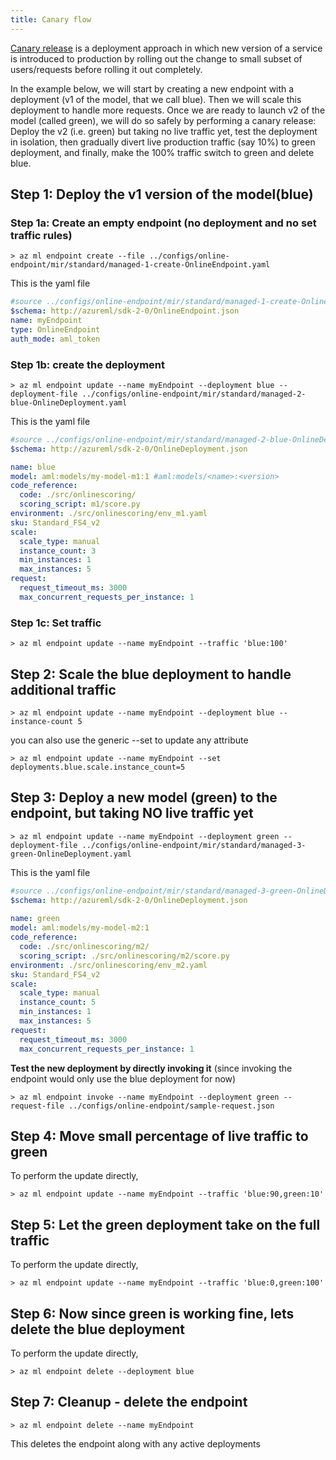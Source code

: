 ```yaml
---
title: Canary flow
---
```


[Canary release](https://martinfowler.com/bliki/CanaryRelease.html) is a deployment approach in which new version of a 
service is introduced to production by rolling out the change to small subset of users/requests before rolling it out 
completely. 

In the example below, we will start by creating a new endpoint with a deployment (v1 of the model, that we call blue).
Then we will scale this deployment to handle more requests. Once we are ready to launch v2 of the model (called green), 
we will do so safely by performing a canary release: Deploy the v2 (i.e. green) but taking no live traffic yet, test
the deployment in isolation, then gradually divert live production traffic (say 10%) to green deployment, and finally,
make the 100% traffic switch to green and delete blue.

## Step 1: Deploy the v1 version of the model(blue) 
### Step 1a: Create an empty endpoint (no deployment and no set traffic rules)
```cli
> az ml endpoint create --file ../configs/online-endpoint/mir/standard/managed-1-create-OnlineEndpoint.yaml
```
This is the yaml file
```yaml
#source ../configs/online-endpoint/mir/standard/managed-1-create-OnlineEndpoint.yaml
$schema: http://azureml/sdk-2-0/OnlineEndpoint.json
name: myEndpoint
type: OnlineEndpoint
auth_mode: aml_token
```

### Step 1b: create the deployment
```cli
> az ml endpoint update --name myEndpoint --deployment blue --deployment-file ../configs/online-endpoint/mir/standard/managed-2-blue-OnlineDeployment.yaml
```
This is the yaml file
```yaml
#source ../configs/online-endpoint/mir/standard/managed-2-blue-OnlineDeployment.yaml
$schema: http://azureml/sdk-2-0/OnlineDeployment.json

name: blue
model: aml:models/my-model-m1:1 #aml:models/<name>:<version>    
code_reference:
  code: ./src/onlinescoring/
  scoring_script: m1/score.py
environment: ./src/onlinescoring/env_m1.yaml
sku: Standard_FS4_v2
scale:
  scale_type: manual
  instance_count: 3
  min_instances: 1
  max_instances: 5
request:
  request_timeout_ms: 3000
  max_concurrent_requests_per_instance: 1
```

### Step 1c: Set traffic
```cli
> az ml endpoint update --name myEndpoint --traffic 'blue:100'
```

## Step 2: Scale the blue deployment to handle additional traffic
```
> az ml endpoint update --name myEndpoint --deployment blue --instance-count 5
```

you can also use the generic --set to update any attribute
```
> az ml endpoint update --name myEndpoint --set deployments.blue.scale.instance_count=5
```

## Step 3: Deploy a new model (green) to the endpoint, but taking NO live traffic yet
```cli
> az ml endpoint update --name myEndpoint --deployment green --deployment-file ../configs/online-endpoint/mir/standard/managed-3-green-OnlineDeployment.yaml
```
This is the yaml file
```yaml
#source ../configs/online-endpoint/mir/standard/managed-3-green-OnlineDeployment.yaml
$schema: http://azureml/sdk-2-0/OnlineDeployment.json
  
name: green
model: aml:models/my-model-m2:1
code_reference:
  code: ./src/onlinescoring/m2/
  scoring_script: ./src/onlinescoring/m2/score.py
environment: ./src/onlinescoring/env_m2.yaml  
sku: Standard_FS4_v2
scale:
  scale_type: manual
  instance_count: 5
  min_instances: 1
  max_instances: 5
request:
  request_timeout_ms: 3000
  max_concurrent_requests_per_instance: 1
```

__Test the new deployment by directly invoking it__ (since invoking the endpoint would only use the blue deployment for now)
```cli
> az ml endpoint invoke --name myEndpoint --deployment green --request-file ../configs/online-endpoint/sample-request.json
```
## Step 4: Move small percentage of live traffic to green
To perform the update directly,
```
> az ml endpoint update --name myEndpoint --traffic 'blue:90,green:10'
```

## Step 5: Let the green deployment take on the full traffic
To perform the update directly,
```
> az ml endpoint update --name myEndpoint --traffic 'blue:0,green:100'
```

## Step 6: Now since green is working fine, lets delete the blue deployment
To perform the update directly,
```cli
> az ml endpoint delete --deployment blue
```

## Step 7: Cleanup - delete the endpoint
```cli
> az ml endpoint delete --name myEndpoint
```
This deletes the endpoint along with any active deployments
